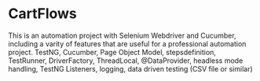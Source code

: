 # CartFlows
This is an automation project with Selenium Webdriver and Cucumber, including a varity of features that are useful for a professional automation project.
TestNG, Cucumber, Page Object Model, stepsdefinition, TestRunner, DriverFactory, ThreadLocal, @DataProvider, headless mode handling, TestNG Listeners, logging, data driven testing (CSV file or similar)
